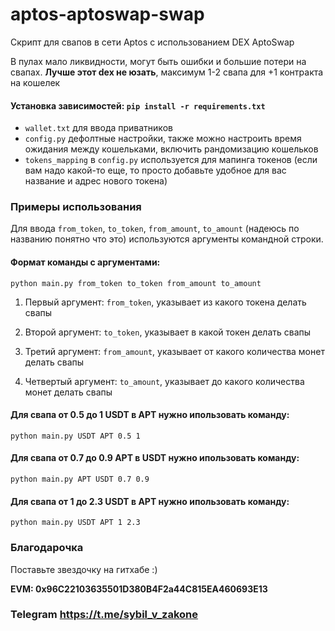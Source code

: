 # aptos-aptoswap-swap

Скрипт для свапов в сети Aptos с использованием DEX AptoSwap

В пулах мало ликвидности, могут быть ошибки и большие потери на свапах. **Лучше этот dex не юзать**, 
максимум 1-2 свапа для +1 контракта на кошелек

#### Установка зависимостей: ```pip install -r requirements.txt```

- `wallet.txt` для ввода приватников
- `config.py`  дефолтные настройки, также можно настроить время ожидания между кошельками, включить рандомизацию кошельков
- `tokens_mapping` в `config.py` используется для мапинга токенов (если вам надо какой-то еще, то просто добавьте
  удобное для вас название и адрес нового токена)

### Примеры использования

Для ввода `from_token`, `to_token`, `from_amount`, `to_amount` (надеюсь по названию понятно что это) используются аргументы командной
строки.

#### Формат команды с аргументами:

`python main.py from_token to_token from_amount to_amount`

1. Первый аргумент: `from_token`, указывает из какого токена делать свапы

2. Второй аргумент: `to_token`, указывает в какой токен делать свапы

3. Третий аргумент: `from_amount`, указывает от какого количества монет делать свапы

4. Четвертый аргумент: `to_amount`, указывает до какого количества монет делать свапы

#### Для свапа от 0.5 до 1 USDT в APT нужно ипользовать команду:

`python main.py USDT APT 0.5 1`

#### Для свапа от 0.7 до 0.9 APT в USDT нужно ипользовать команду:

`python main.py APT USDT 0.7 0.9`

#### Для свапа от 1 до 2.3 USDT в APT нужно ипользовать команду:

`python main.py USDT APT 1 2.3`

### Благодарочка

Поставьте звездочку на гитхабе :)

**EVM: 0x96C22103635501D380B4F2a44C815EA460693E13**

### Telegram https://t.me/sybil_v_zakone
